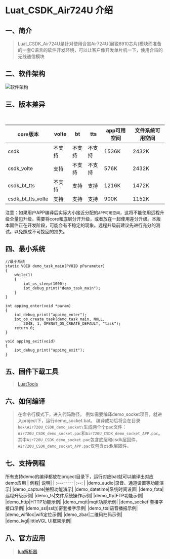 Luat_CSDK_Air724U 介绍
============

## 一、简介

>Luat_CSDK_Air724U是针对使用合宙Air724U(展锐8910芯片)模块而准备的一套C语言的软件开发环境，可以让客户像开发单片机一下，使用合宙的无线通信模块



## 二、软件架构

![软件架构](https://images.gitee.com/uploads/images/2020/0707/090924_c101da41_1221708.png "luat_iot_sdk_arch.png")

## 三、版本差异

&emsp;&emsp;

| core版本          | volte  | bt     | tts    | app可用空间 | 文件系统可用空间 |
| ----------------- | ------ | ------ | ------ | ----------- | ---------------- |
| csdk              | 不支持 | 不支持 | 不支持 | 1536K       | 2432K            |
| csdk_volte        | 支持   | 不支持 | 不支持 | 576K        | 2432K            |
| csdk_bt_tts       | 不支持 | 支持   | 支持   | 1216K       | 1472K            |
| csdk_bt_tts_volte | 支持   | 支持   | 支持   | 900K        | 1152K            |

注意：如果用户APP编译后实际大小接近分配的`APP可用空间`，这将不能使用远程升级全量包升级。需要将core和底层分开升级，或者放在一起使用差分升级。本版本固件正在开发阶段，可能会有不稳定的现象。远程升级前建议先进行充分的测试。以免照成不可挽回的损失。



## 四、最小系统

```
//最小系统
static VOID demo_task_main(PVOID pParameter)
{
	while(1)
	{
		iot_os_sleep(1000);
		iot_debug_print("demo_task_main");
	}
}

int appimg_enter(void *param)
{   
	iot_debug_print("appimg_enter");
	iot_os_create_task(demo_task_main, NULL, 
        2048, 1, OPENAT_OS_CREATE_DEFAULT, "task");
	return 0;
}

void appimg_exit(void)
{
    iot_debug_print("appimg_exit");
}
```

## 五、固件下载工具

> [LuatTools](http://www.openluat.com/Product/file/luatoolsV2-redirect.html)

## 六、如何编译

   >在命令行模式下，进入代码路径。 例如需要编译demo_socket项目，就进入project下，运行demo_socket.bat。 编译成功后将会在目录`hex\Air720U_CSDK_demo_socket\`生成两个个pac文件：`Air720U_CSDK_demo_socket.pac`和`Air720U_CSDK_demo_socket_APP.pac`。其中`Air720U_CSDK_demo_socket.pac`包含底层和csdk层固件，`Air720U_CSDK_demo_socket_APP.pac`仅包含csdk层固件。

## 七、支持例程

所有支持demo的编译都放在project目录下，运行对应bat就可以编译出对应demo应用
| 例程| 说明|
| :--------| :--: |
|demo_audio|录音、通道设置等功能演示|
|demo_capture|拍照功能演示|
|demo_datetime|系统时间设置|
|demo_fota|远程升级示例|
|demo_fs|文件系统操作示例|
|demo_ftp|FTP功能示例|
|demo_http|HTTP功能示例|
|demo_mqtt|mqtt功能示例|
|demo_socket|套接字接口示例|
|demo_ssl|ssl加密套接字示例|
|demo_tts|语音播报示例|
|demo_wifiloc|wifi定位示例|
|demo_zbar|二维码扫码示例|
|demo_lvgl|littleVGL UI框架示例|

## 八、官方应用
> [lua解析器](app/elua/LUA解析器开源文档.md)